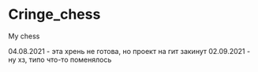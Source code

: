 # Cringe_chess
My chess

04.08.2021 - эта хрень не готова, но проект на гит закинут
02.09.2021 - ну хз, типо что-то поменялось
